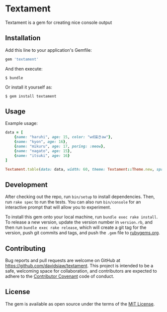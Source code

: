 # Textament

Textament is a gem for creating nice console output

## Installation

Add this line to your application's Gemfile:

```ruby
gem 'textament'
```

And then execute:

    $ bundle

Or install it yourself as:

    $ gem install textament

## Usage

Example usage: 

```ruby
data = [
	{name: "haruhi", age: 15, color: "wd描きaw"},
	{name: "kyon", age: 16},
	{name: "mikuru", age: 17, poring: :meow},
	{name: "nagato", age: 15},
	{name: "itsuki", age: 16}
]

Textament.table(data: data, width: 60, theme: Textament::Theme.new, spread: :even)
```

## Development

After checking out the repo, run `bin/setup` to install dependencies. Then, run `rake spec` to run the tests. You can also run `bin/console` for an interactive prompt that will allow you to experiment.

To install this gem onto your local machine, run `bundle exec rake install`. To release a new version, update the version number in `version.rb`, and then run `bundle exec rake release`, which will create a git tag for the version, push git commits and tags, and push the `.gem` file to [rubygems.org](https://rubygems.org).

## Contributing

Bug reports and pull requests are welcome on GitHub at https://github.com/davidsiaw/textament. This project is intended to be a safe, welcoming space for collaboration, and contributors are expected to adhere to the [Contributor Covenant](http://contributor-covenant.org) code of conduct.


## License

The gem is available as open source under the terms of the [MIT License](http://opensource.org/licenses/MIT).

